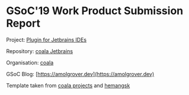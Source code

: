 # GSoC'19 Work Product Submission Report
Project: [Plugin for Jetbrains IDEs](https://summerofcode.withgoogle.com/projects/#6357733345853440)

Repository: [coala Jetbrains](https://github.com/frextrite/coala-jetbrains)

Organisation: [coala](https://coala.io)

GSoC Blog: [https://amolgrover.dev](https://amolgrover.dev)


Template taken from [coala projects](https://github.com/coala/projects) and [hemangsk](https://github.com/hemangsk)
